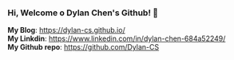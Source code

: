 ### Hi, Welcome o Dylan Chen's Github! 👋
**My Blog**: https://dylan-cs.github.io/  
**My Linkdin**: https://www.linkedin.com/in/dylan-chen-684a52249/  
**My Github repo**: https://github.com/Dylan-CS




<!--
**Dylan-CS/Dylan-CS** is a ✨ _special_ ✨ repository because its `README.md` (this file) appears on your GitHub profile.

Here are some ideas to get you started:

- 🔭 I’m currently working on ...
- 🌱 I’m currently learning ...
- 👯 I’m looking to collaborate on ...
- 🤔 I’m looking for help with ...
- 💬 Ask me about ...
- 📫 How to reach me: ...
- 😄 Pronouns: ...
- ⚡ Fun fact: ...
-->

